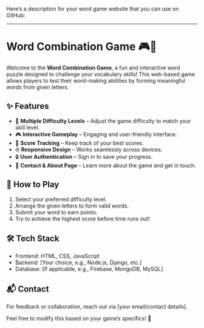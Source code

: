 Here’s a description for your word game website that you can use on GitHub:  

---

# Word Combination Game 🎮🔡  

Welcome to the **Word Combination Game**, a fun and interactive word puzzle designed to challenge your vocabulary skills! This web-based game allows players to test their word-making abilities by forming meaningful words from given letters.  

## ✨ Features  
- 🔢 **Multiple Difficulty Levels** – Adjust the game difficulty to match your skill level.  
- 🎮 **Interactive Gameplay** – Engaging and user-friendly interface.  
- 📜 **Score Tracking** – Keep track of your best scores.  
- 🌐 **Responsive Design** – Works seamlessly across devices.  
- 🔒 **User Authentication** – Sign in to save your progress.  
- 📩 **Contact & About Page** – Learn more about the game and get in touch.  

## 🚀 How to Play  
1. Select your preferred difficulty level.  
2. Arrange the given letters to form valid words.  
3. Submit your word to earn points.  
4. Try to achieve the highest score before time runs out!  

## 🛠️ Tech Stack  
- Frontend: HTML, CSS, JavaScript  
- Backend: [Your choice, e.g., Node.js, Django, etc.]  
- Database: [If applicable, e.g., Firebase, MongoDB, MySQL]  

## 📬 Contact  
For feedback or collaboration, reach out via [your email/contact details].  

Feel free to modify this based on your game’s specifics! 🚀
